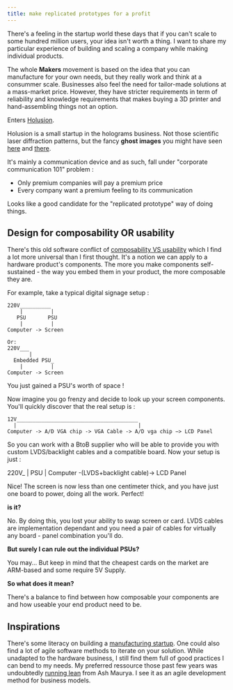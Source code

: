 ```yaml
---
title: make replicated prototypes for a profit
---
```


There's a feeling in the startup world these days that if you can't scale to some hundred million users, your idea isn't worth a thing. I want to share my particular experience of building and scaling a company while making individual products.

The whole **Makers** movement is based on the idea that you can manufacture for your own needs, but they really work and think at a consummer scale. Businesses also feel the need for tailor-made solutions at a mass-market price. However, they have stricter requirements in term of reliability and knowledge requirements that makes buying a 3D printer and hand-assembling things not an option.

Enters [Holusion](https://holusion.com).

Holusion is a small startup in the holograms business. Not those scientific laser diffraction patterns, but the fancy **ghost images** you might have seen [here](http://www.cbsnews.com/news/tupac-coachella-hologram-behind-the-technology/) and [there](http://cinimodstudio.com/portfolio/ralph-lauren-holographic-window-display/).

It's mainly a communication device and as such, fall under "corporate communication 101" problem :

- Only premium companies will pay a premium price
- Every company want a premium feeling to its communication

Looks like a good candidate for the "replicated prototype" way of doing things.

## Design for composability OR usability

There's this old software conflict of [composability VS usability](https://www.johndcook.com/blog/2011/08/15/usability-versus-composability/) which I find a lot more universal than I first thought. It's a notion we can apply to a hardware product's components. The more you make components self-sustained - the way you embed them in  your product, the more composable they are.

For example, take a typical digital signage setup :

<!--TODO Make a shema -->
    220V__________
        |         |
       PSU       PSU
        |         |
    Computer -> Screen

    Or:
    220V___
           |
      Embedded PSU_
        |         |
    Computer -> Screen

You just gained a PSU's worth of space !

Now imagine you go frenzy and decide to look up your screen components. You'll quickly discover that the real setup is :

    12V_______________________________________
      |                                       |
    Computer -> A/D VGA chip -> VGA Cable -> A/D vga chip −> LCD Panel

So you can work with a BtoB supplier who will be able to provide you with custom LVDS/backlight cables and a compatible board. Now your setup is just :


  220V_
       |
      PSU
       |
  Computer -(LVDS+backlight cable)-> LCD Panel

Nice! The screen is now less than one centimeter thick, and you have just one board to power, doing all the work. Perfect!

**is it?**

No. By doing this, you lost your ability to swap screen or card. LVDS cables are implementation dependant and you need a pair of cables for virtually any board - panel combination you'll do.

**But surely I can rule out the individual PSUs?**

You may... But keep in mind that the cheapest cards on the market are ARM-based and some require 5V Supply.

**So what does it mean?**

There's  a balance to find between how composable your components are and how useable your end product need to be.


## Inspirations

There's some literacy on building a [manufacturing startup](http://johnnybowman.org/post/153644788496/how-not-to-fuck-up-your-manufacturing-startup). One could also find a lot of agile software methods to iterate on your solution. While unadapted to the hardware business, I still find them full of good practices I can bend to my needs. My preferred ressource those past few years was undoubtedly [running lean](https://www.amazon.fr/Running-Lean-Iterate-Plan-Works-ebook/dp/B006UKFFE0) from Ash Maurya. I see it as an agile development method for business models.
